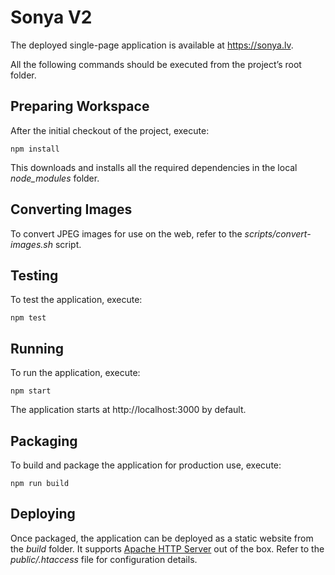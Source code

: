# Sonya V2

The deployed single-page application is available at https://sonya.lv.

All the following commands should be executed from the project’s root folder.

## Preparing Workspace

After the initial checkout of the project, execute:

    npm install

This downloads and installs all the required dependencies in the local _node_modules_ folder.

## Converting Images

To convert JPEG images for use on the web, refer to the _scripts/convert-images.sh_ script.

## Testing

To test the application, execute:

    npm test

## Running

To run the application, execute:

    npm start

The application starts at http://localhost:3000 by default.

## Packaging

To build and package the application for production use, execute:

    npm run build

## Deploying

Once packaged, the application can be deployed as a static website from the _build_ folder. It supports [Apache HTTP Server](https://httpd.apache.org) out of the box. Refer to the _public/.htaccess_ file for configuration details.

